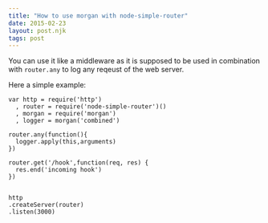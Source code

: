 ```yaml
---
title: "How to use morgan with node-simple-router"
date: 2015-02-23
layout: post.njk
tags: post
---
```


You can use it like a middleware as it is supposed to be used in combination with `router.any` to log any reqeust of the web server.

Here a simple example:

```
var http = require('http')
  , router = require('node-simple-router')()
  , morgan = require('morgan')
  , logger = morgan('combined')

router.any(function(){
  logger.apply(this,arguments)
})

router.get('/hook',function(req, res) {
  res.end('incoming hook')
})


http
.createServer(router)
.listen(3000)
```
